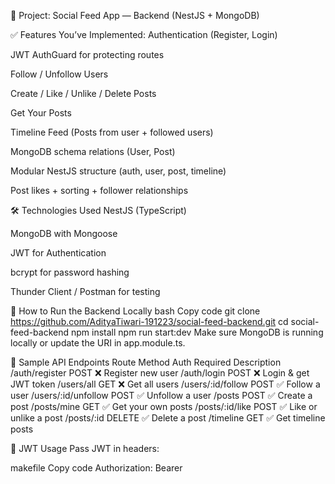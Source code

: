 🧠 Project: Social Feed App — Backend (NestJS + MongoDB)

✅ Features You’ve Implemented:
Authentication (Register, Login)

JWT AuthGuard for protecting routes

Follow / Unfollow Users

Create / Like / Unlike / Delete Posts

Get Your Posts

Timeline Feed (Posts from user + followed users)

MongoDB schema relations (User, Post)

Modular NestJS structure (auth, user, post, timeline)

Post likes + sorting + follower relationships

🛠️ Technologies Used
NestJS (TypeScript)

MongoDB with Mongoose

JWT for Authentication

bcrypt for password hashing

Thunder Client / Postman for testing

🚀 How to Run the Backend Locally
bash
Copy code
git clone https://github.com/AdityaTiwari-191223/social-feed-backend.git
cd social-feed-backend
npm install
npm run start:dev
Make sure MongoDB is running locally or update the URI in app.module.ts.

🔑 Sample API Endpoints
Route	Method	Auth Required	Description
/auth/register	POST	❌	Register new user
/auth/login	POST	❌	Login & get JWT token
/users/all	GET	❌	Get all users
/users/:id/follow	POST	✅	Follow a user
/users/:id/unfollow	POST	✅	Unfollow a user
/posts	POST	✅	Create a post
/posts/mine	GET	✅	Get your own posts
/posts/:id/like	POST	✅	Like or unlike a post
/posts/:id	DELETE	✅	Delete a post
/timeline	GET	✅	Get timeline posts

🔐 JWT Usage
Pass JWT in headers:

makefile
Copy code
Authorization: Bearer <token>


